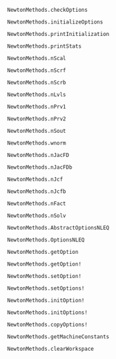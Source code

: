 ```@docs
NewtonMethods.checkOptions
```

```@docs
NewtonMethods.initializeOptions
```

```@docs
NewtonMethods.printInitialization
```

```@docs
NewtonMethods.printStats
```

```@docs
NewtonMethods.nScal
```

```@docs
NewtonMethods.nScrf
```

```@docs
NewtonMethods.nScrb
```

```@docs
NewtonMethods.nLvls
```

```@docs
NewtonMethods.nPrv1
```

```@docs
NewtonMethods.nPrv2
```

```@docs
NewtonMethods.nSout
```

```@docs
NewtonMethods.wnorm
```

```@docs
NewtonMethods.nJacFD
```

```@docs
NewtonMethods.nJacFDb
```

```@docs
NewtonMethods.nJcf
```

```@docs
NewtonMethods.nJcfb
```

```@docs
NewtonMethods.nFact
```

```@docs
NewtonMethods.nSolv
```

```@docs
NewtonMethods.AbstractOptionsNLEQ
```

```@docs
NewtonMethods.OptionsNLEQ
```

```@docs
NewtonMethods.getOption
```

```@docs
NewtonMethods.getOption!
```

```@docs
NewtonMethods.setOption!
```

```@docs
NewtonMethods.setOptions!
```

```@docs
NewtonMethods.initOption!
```

```@docs
NewtonMethods.initOptions!
```

```@docs
NewtonMethods.copyOptions!
```

```@docs
NewtonMethods.getMachineConstants
```

```@docs
NewtonMethods.clearWorkspace
```
